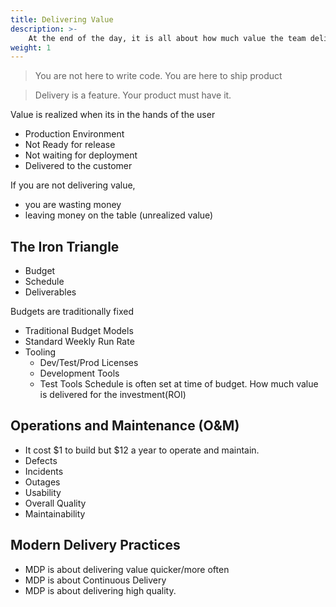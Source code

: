 ```yaml
---
title: Delivering Value
description: >-
    At the end of the day, it is all about how much value the team delivered to its customers.
weight: 1
---
```


> You are not here to write code. You are here to ship product

> Delivery is a feature. Your product must have it.

Value is realized when its in the hands of the user
- Production Environment
- Not Ready for release
- Not waiting for deployment
- Delivered to the customer

If you are not delivering value,
- you are wasting money
- leaving money on the table (unrealized value)

## The Iron Triangle
- Budget
- Schedule
- Deliverables

Budgets are traditionally fixed
- Traditional Budget Models
- Standard Weekly Run Rate
- Tooling
    - Dev/Test/Prod Licenses
    - Development Tools
    - Test Tools
Schedule is often set at time of budget.
How much value is delivered for the investment(ROI)

## Operations and Maintenance (O&M)
- It cost $1 to build but $12 a year to operate and  maintain.
- Defects
- Incidents
- Outages
- Usability
- Overall Quality
- Maintainability

## Modern Delivery Practices
- MDP is about delivering value quicker/more often
- MDP is about Continuous Delivery
- MDP is about delivering high quality.


